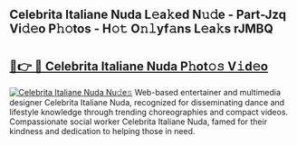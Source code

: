 ## Celebrita Italiane Nuda L𝚎a𝚔ed N𝚞𝚍e - Part-Jzq Vi𝚍𝚎o P𝚑𝚘tos - H𝚘𝚝 O𝚗𝚕yf𝚊ns L𝚎a𝚔s rJMBQ

# <h2><a href="http://kf1be7.oniu.top/?m=Celebrita+Italiane+Nuda">🔗👉 🔴 Celebrita Italiane Nuda P𝚑ot𝚘𝚜 V𝚒d𝚎o</a></h2>

[![Celebrita Italiane Nuda Nu𝚍e𝚜](https://i.imgur.com/0qMVB7G.gif)](http://kf1be7.oniu.top/?m=Celebrita+Italiane+Nuda)
Web-based entertainer and multimedia designer Celebrita Italiane Nuda, recognized for disseminating dance and lifestyle knowledge through trending choreographies and compact videos. Compassionate social worker Celebrita Italiane Nuda, famed for their kindness and dedication to helping those in need.  
